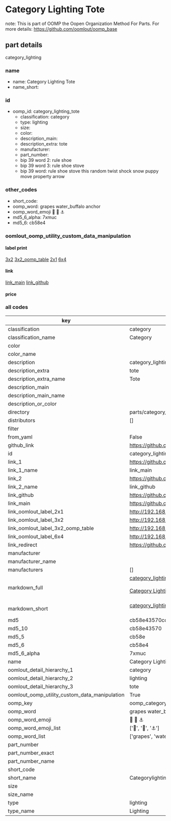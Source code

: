 # Category Lighting Tote  

note: This is part of OOMP the Oopen Organization Method For Parts. For more details: https://github.com/oomlout/oomp_base

##  part details
  



category_lighting



### name
* name: Category Lighting Tote
* name_short: 
### id
* oomp_id: category_lighting_tote
  * classification: category
  * type: lighting
  * size: 
  * color: 
  * description_main: 
  * description_extra: tote
  * manufacturer: 
  * part_number: 
  * bip 39 word 2: rule shoe
  * bip 39 word 3: rule shoe stove
  * bip 39 word: rule shoe stove this random twist shock snow puppy move property arrow

### other_codes
* short_code: 
* oomp_word: grapes water_buffalo anchor
* oomp_word_emoji :grapes: :water_buffalo: :anchor:
* md5_6_alpha: 7xmuc
* md5_6: cb58e4






### oomlout_oomp_utility_custom_data_manipulation
#### label print
[3x2](http://192.168.1.245:1112/?label=oomp%207xmuc)
[3x2_oomp_table](http://192.168.1.108:1112/?label=oomp%207xmuc)
[2x1](http://192.168.1.242:1112/?label=oomp%207xmuc)
[6x4](http://192.168.1.55:1112/?label=oomp%207xmuc)    

#### link

[link_main](https://github.com/oomlout/oomlout_oomp_version_1_messy/tree/main/parts/category_lighting_tote) [link_github](https://github.com/oomlout/oomlout_oomp_version_1_messy/tree/main/parts/category_lighting_tote)                             

#### price







### all codes 
| key | value |  
| --- | --- |  
| classification | category |  
| classification_name | Category |  
| color |  |  
| color_name |  |  
| description | category_lighting |  
| description_extra | tote |  
| description_extra_name | Tote |  
| description_main |  |  
| description_main_name |  |  
| description_or_color |   |  
| directory | parts/category_lighting_tote |  
| distributors | [] |  
| filter |  |  
| from_yaml | False |  
| github_link | https://github.com/oomlout/oomlout_oomp_part_src/tree/main/parts/category_lighting_tote |  
| id | category_lighting_tote |  
| link_1 | https://github.com/oomlout/oomlout_oomp_version_1_messy/tree/main/parts/category_lighting_tote |  
| link_1_name | link_main |  
| link_2 | https://github.com/oomlout/oomlout_oomp_version_1_messy/tree/main/parts/category_lighting_tote |  
| link_2_name | link_github |  
| link_github | https://github.com/oomlout/oomlout_oomp_version_1_messy/tree/main/parts/category_lighting_tote |  
| link_main | https://github.com/oomlout/oomlout_oomp_version_1_messy/tree/main/parts/category_lighting_tote |  
| link_oomlout_label_2x1 | http://192.168.1.242:1112/?label=oomp%207xmuc |  
| link_oomlout_label_3x2 | http://192.168.1.245:1112/?label=oomp%207xmuc |  
| link_oomlout_label_3x2_oomp_table | http://192.168.1.108:1112/?label=oomp%207xmuc |  
| link_oomlout_label_6x4 | http://192.168.1.55:1112/?label=oomp%207xmuc |  
| link_redirect | https://github.com/oomlout/oomlout_oomp_version_1_messy/tree/main/parts/category_lighting_tote |  
| manufacturer |  |  
| manufacturer_name |  |  
| manufacturers | [] |  
| markdown_full | [category_lighting_tote](none)<br>[](none)<br>[Category Lighting Tote](none)<br><br> |  
| markdown_short | [category_lighting_tote](none)<br><br> |  
| md5 | cb58e43570cd98cbae58de0dad719de9 |  
| md5_10 | cb58e43570 |  
| md5_5 | cb58e |  
| md5_6 | cb58e4 |  
| md5_6_alpha | 7xmuc |  
| name | Category Lighting Tote |  
| oomlout_detail_hierarchy_1 | category |  
| oomlout_detail_hierarchy_2 | lighting |  
| oomlout_detail_hierarchy_3 | tote |  
| oomlout_oomp_utility_custom_data_manipulation | True |  
| oomp_key | oomp_category_lighting_tote |  
| oomp_word | grapes water_buffalo anchor |  
| oomp_word_emoji | :grapes: :water_buffalo: :anchor: |  
| oomp_word_emoji_list | [':grapes:', ':water_buffalo:', ':anchor:'] |  
| oomp_word_list | ['grapes', 'water_buffalo', 'anchor'] |  
| part_number |  |  
| part_number_exact |  |  
| part_number_name |  |  
| short_code |  |  
| short_name | Categorylighting |  
| size |  |  
| size_name |  |  
| type | lighting |  
| type_name | Lighting |  

